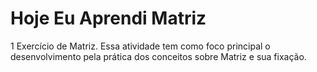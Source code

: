 # Hoje Eu Aprendi  Matriz
 1 Exercício de Matriz. Essa atividade tem como foco principal o desenvolvimento pela prática dos conceitos sobre Matriz e sua fixação.
